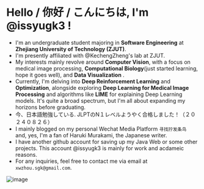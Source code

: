 # Hello / 你好 / こんにちは, I'm @issyugk3 !
- I'm an undergraduate student majoring in **Software Engineering** at **Zhejiang University of Technology (ZJUT)**.
- I'm presently affiliated with @KechengZheng's lab at ZJUT.
- My interests mainly revolve around **Computer Vision**, with a focus on medical image processing, **Computational Biology**(just started learning, hope it goes well), and **Data Visualization** .
- Currently, I'm delving into **Deep Reinforcement Learning** and **Optimization**, alongside exploring **Deep Learning for Medical Image Processing** and algorithms like **LIME** for explaining Deep Learning models. It's quite a broad spectrum, but I'm all about expanding my horizons before graduating.
- 今、日本語勉強している. JLPTのN１レベルようやく合格しました！（２０２４０８２６）
- I mainly blogged on my personal Wechat Media Platform `寻找拧发条鸟` and, yes, I'm a fan of Haruki Murakami, the Japanese writer.
- I have another github account for saving up my Java Web or some other projects. This account @issyugk3 is mainly for work and acdameic reasons. 
- For any inquiries, feel free to contact me via email at `xwzhou.sgk@gmail.com`.

![image](https://github.com/issyugk3/issyugk3/blob/main/hacker_a.gif)

